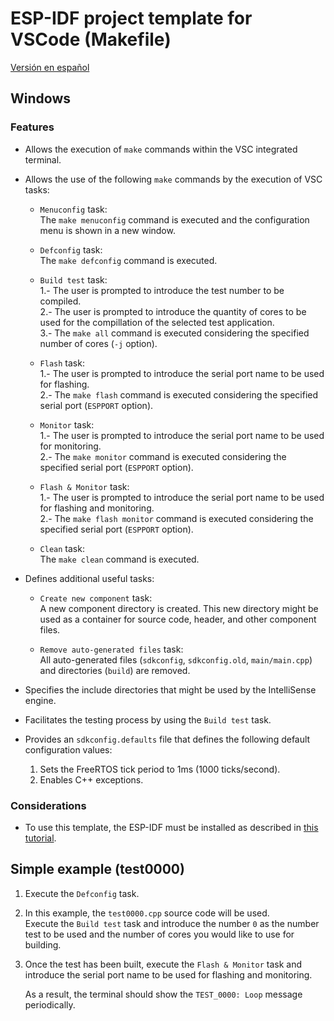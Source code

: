 # **ESP-IDF project template for VSCode (Makefile)**

[Versión en español](https://github.com/mr-verdant-13/esp-idf-vscode-makefile-template/blob/release/v1.0.0/LEAME.md)

## **Windows**

### **Features**

- Allows the execution of `make` commands within the VSC integrated terminal.

- Allows the use of the following `make` commands by the execution of VSC tasks:

    - `Menuconfig` task:\
        The `make menuconfig` command is executed and the configuration menu is shown in a new window.

    - `Defconfig` task:\
        The `make defconfig` command is executed.

    - `Build test` task:\
        1.- The user is prompted to introduce the test number to be compiled.\
        2.- The user is prompted to introduce the quantity of cores to be used for the compillation of the selected test application.\
        3.- The `make all` command is executed considering the specified number of cores (`-j` option).
    
    - `Flash` task:\
        1.- The user is prompted to introduce the serial port name to be used for flashing.\
        2.- The `make flash` command is executed considering the specified serial port (`ESPPORT` option).

    - `Monitor` task:\
        1.- The user is prompted to introduce the serial port name to be used for monitoring.\
        2.- The `make monitor` command is executed considering the specified serial port (`ESPPORT` option).

    - `Flash & Monitor` task:\
        1.- The user is prompted to introduce the serial port name to be used for flashing and monitoring.\
        2.- The `make flash monitor` command is executed considering the specified serial port (`ESPPORT` option).

    - `Clean` task:\
        The `make clean` command is executed.

- Defines additional useful tasks:

    - `Create new component` task:\
        A new component directory is created. This new directory might be used as a container for source code, header, and other component files.

    - `Remove auto-generated files` task:\
        All auto-generated files (`sdkconfig`, `sdkconfig.old`, `main/main.cpp`) and directories (`build`) are removed.

- Specifies the include directories that might be used by the IntelliSense engine.

- Facilitates the testing process by using the `Build test` task.

- Provides an `sdkconfig.defaults` file that defines the following default configuration values:
    1. Sets the FreeRTOS tick period to 1ms (1000 ticks/second).
    2. Enables C++ exceptions.

### **Considerations**

- To use this template, the ESP-IDF must be installed as described in [this tutorial](https://github.com/mr-verdant-13/esp-idf-instructions).

## **Simple example (test0000)**

1. Execute the `Defconfig` task.

2. In this example, the `test0000.cpp` source code will be used.\
   Execute the `Build test` task and introduce the number `0` as the number test to be used and the number of cores you would like to use for building.

3. Once the test has been built, execute the `Flash & Monitor` task and introduce the serial port name to be used for flashing and monitoring.

    As a result, the terminal should show the `TEST_0000: Loop` message periodically.
